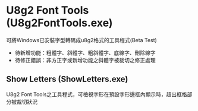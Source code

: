 # U8g2 Font Tools (U8g2FontTools.exe)
可將Windows已安裝字型轉碼成u8g2格式的工具程式(Beta Test)
- 待新增功能：粗體字、斜體字、粗斜體字、底線字、刪除線字
- 待修正錯誤：非方正字或新增功能之斜體字被裁切之修正處理

## Show Letters (ShowLetters.exe)
U8g2 Font Tools之工具程式，可檢視字形在預設字形邊框內顯示時，超出框格部分被裁切狀況